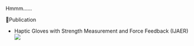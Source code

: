 Hmmm......

<!---
Ryan-MinwooPark/Ryan-MinwooPark is a ✨ special ✨ repository because its `README.md` (this file) appears on your GitHub profile.
You can click the Preview link to take a look at your changes.
--->

📄Publication

- Haptic Gloves with Strength Measurement and Force Feedback (IJAER) <a href='https://www.researchgate.net/publication/382315807_Haptic_Gloves_with_Strength_Measurement_and_Force_Feedback'><img src='https://img.shields.io/badge/ResearchGate-00CCBB?style=flat&logo=researchgate&logoColor=white&logoSize=auto'/> </a>
